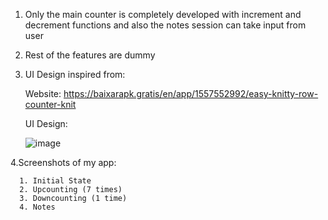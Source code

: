 1. Only the main counter is completely developed with increment and decrement functions and also the notes session can take input from user

2. Rest of the features are dummy

3. UI Design inspired from:

      Website: https://baixarapk.gratis/en/app/1557552992/easy-knitty-row-counter-knit
  
      UI Design: 
      
      ![image](https://user-images.githubusercontent.com/72083631/150505349-4da78e18-86c5-4f40-aab2-01e133c135fb.png)
      
4.Screenshots of my app:

      1. Initial State
      2. Upcounting (7 times)
      3. Downcounting (1 time)
      4. Notes

  
  
  
  
  
